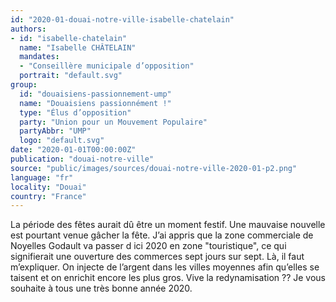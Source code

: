 ```yaml
---
id: "2020-01-douai-notre-ville-isabelle-chatelain"
authors:
- id: "isabelle-chatelain"
  name: "Isabelle CHÂTELAIN"
  mandates: 
  - "Conseillère municipale d’opposition"
  portrait: "default.svg"
group:
  id: "douaisiens-passionnement-ump"
  name: "Douaisiens passionnément !"
  type: "Élus d’opposition"
  party: "Union pour un Mouvement Populaire"
  partyAbbr: "UMP"
  logo: "default.svg"
date: "2020-01-01T00:00:00Z"
publication: "douai-notre-ville"
source: "public/images/sources/douai-notre-ville-2020-01-p2.png"
language: "fr"
locality: "Douai"
country: "France"
---
```


La période des fêtes aurait dû être un moment festif. Une mauvaise nouvelle est pourtant venue gâcher la fête. J’ai appris que la zone commerciale de Noyelles Godault va passer d ici 2020 en zone "touristique", ce qui signifierait une ouverture des commerces sept jours sur sept. Là, il faut m’expliquer. On injecte de l’argent dans les villes moyennes afin qu’elles se taisent et on enrichit encore les plus gros. Vive la redynamisation ??
Je vous souhaite à tous une très bonne année 2020.
